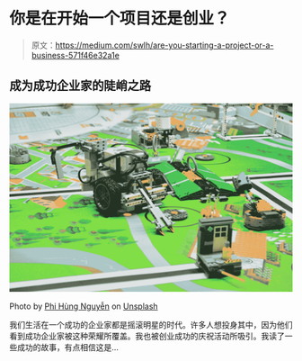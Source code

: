 # 你是在开始一个项目还是创业？

> 原文：<https://medium.com/swlh/are-you-starting-a-project-or-a-business-571f46e32a1e>

## 成为成功企业家的陡峭之路

![](img/ed57da9935d40b5bae21f511b87bc22c.png)

Photo by [Phi Hùng Nguyễn](https://unsplash.com/@hungnp92?utm_source=medium&utm_medium=referral) on [Unsplash](https://unsplash.com?utm_source=medium&utm_medium=referral)

我们生活在一个成功的企业家都是摇滚明星的时代。许多人想投身其中，因为他们看到成功企业家被这种荣耀所覆盖。我也被创业成功的庆祝活动所吸引。我读了一些成功的故事，有点相信这是…